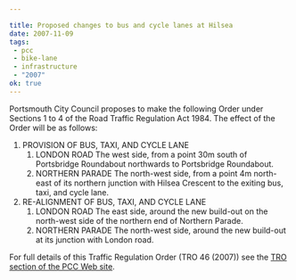 ```yaml
---

title: Proposed changes to bus and cycle lanes at Hilsea
date: 2007-11-09
tags:
 - pcc
 - bike-lane
 - infrastructure
 - "2007"
ok: true
---
```


Portsmouth City Council proposes to make the following Order under Sections 1 to 4 of the Road Traffic Regulation Act 1984. The effect of the Order will be as follows:

1. PROVISION OF BUS, TAXI, AND CYCLE LANE
    1. LONDON ROAD The west side, from a point 30m south of Portsbridge Roundabout northwards to Portsbridge Roundabout.
    2. NORTHERN PARADE The north-west side, from a point 4m north-east of its northern junction with Hilsea Crescent to the exiting bus, taxi, and cycle lane.
2. RE-ALIGNMENT OF BUS, TAXI, AND CYCLE LANE
    1. LONDON ROAD The east side, around the new build-out on the north-west side of the northern end of Northern Parade.
    2. NORTHERN PARADE The north-west side, around the new build-out at its junction with London road.

For full details of this Traffic Regulation Order (TRO 46 (2007)) see the
[TRO section of the PCC Web site](https://www.portsmouth.gov.uk/ext/parking-travel-and-roads/roads/road-and-traffic-regulation-changes.aspx).
